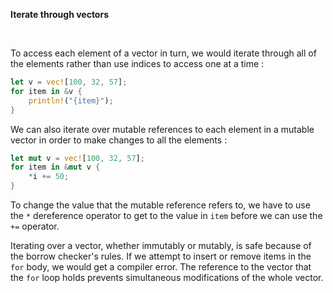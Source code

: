 **Iterate through vectors**

<br>

To access each element of a vector in turn, we would iterate through all of the elements rather than use indices
to access one at a time :

```rust
let v = vec![100, 32, 57];
for item in &v {
    println!("{item}");
}
```

We can also iterate over mutable references to each element in a mutable vector in order to make changes to all
the elements :

```rust
let mut v = vec![100, 32, 57];
for item in &mut v {
    *i += 50;
}
```

To change the value that the mutable reference refers to, we have to use the `*` dereference operator to get to
the value in `item` before we can use the `+=` operator.

Iterating over a vector, whether immutably or mutably, is safe because of the borrow checker's rules. If we
attempt to insert or remove items in the `for` body, we would get a compiler error. The reference to the vector
that the `for` loop holds prevents simultaneous modifications of the whole vector.
